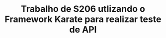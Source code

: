 <h1 align="center" Trabalho Karate S206</h1>

<p align="center">Trabalho de S206 utlizando o Framework Karate para realizar teste de API</p>


